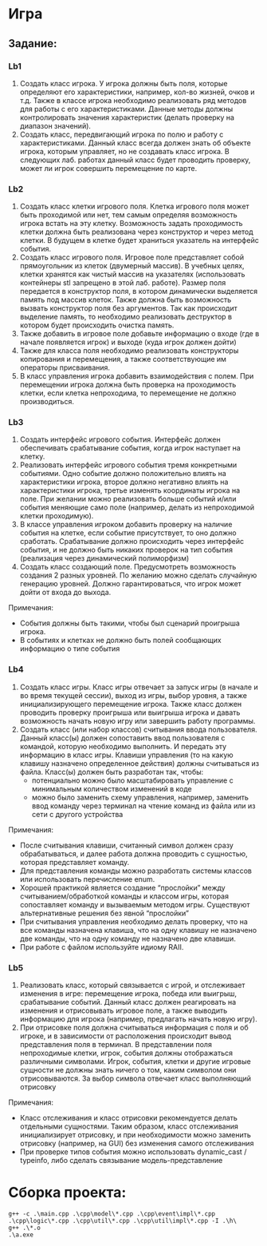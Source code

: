 # Игра
## Задание:
### Lb1
1. Создать класс игрока. У игрока должны быть поля, которые определяют его характеристики, например, кол-во жизней, очков и т.д. Также в классе игрока необходимо реализовать ряд методов для работы с его характеристиками. Данные методы должны контролировать значения характеристик (делать проверку на диапазон значений).
2. Создать класс, передвигающий игрока по полю и работу с характеристиками. Данный класс всегда должен знать об объекте игрока, которым управляет, но не создавать класс игрока. В следующих лаб. работах данный класс будет проводить проверку, может ли игрок совершить перемещение по карте.  

### Lb2
1. Создать класс клетки игрового поля. Клетка игрового поля может быть проходимой или нет, тем самым определяя возможность игрока встать на эту клетку. Возможность задать проходимость клетки должна быть реализована через конструктор и через метод клетки. В будущем в клетке будет храниться указатель на интерфейс события.
2. Создать класс игрового поля. Игровое поле представляет собой прямоугольник из клеток (двумерный массив). В учебных целях, клетки хранятся как чистый массив на указателях (использовать контейнеры stl запрещено в этой лаб. работе). Размер поля передается в конструктор поля, в котором динамически выделяется память под массив клеток. Также должна быть возможность вызвать конструктор поля без аргументов. Так как происходит выделение память, то необходимо реализовать деструктор в котором будет происходить очистка память.
3. Также добавить в игровое поле добавьте информацию о входе (где в начале появляется игрок) и выходе (куда игрок должен дойти)
4. Также для класса поля необходимо реализовать конструкторы копирования и перемещения, а также соответствующие им операторы присваивания.
5. В класс управления игрока добавить взаимодействия с полем. При перемещении игрока должна быть проверка на проходимость клетки, если клетка непроходима, то перемещение не должно производиться.  

### Lb3
1. Создать интерфейс игрового события. Интерфейс должен обеспечивать срабатывание события, когда игрок наступает на клетку.
2. Реализовать интерфейс игрового события тремя конкретными событиями. Одно событие должно положительно влиять на характеристики игрока, второе должно негативно влиять на характеристики игрока, третье изменять координаты игрока на поле. При желании можно реализовать больше событий и/или события меняющие само поле (например, делать из непроходимой клетки проходимую).
3. В классе управления игроком добавить проверку на наличие события на клетке, если событие присутствует, то оно должно сработать. Срабатывание должно происходить через интерфейс события, и не должно быть никаких проверок на тип события (реализация через динамический полиморфизм)
4. Создать класс создающий поле. Предусмотреть возможность создания 2 разных уровней. По желанию можно сделать случайную генерацию уровней. Должно гарантироваться, что игрок может дойти от входа до выхода.  

Примечания:  
- События должны быть такими, чтобы был сценарий проигрыша игрока.
- В событиях и клетках не должно быть полей сообщающих информацию о типе события  

### Lb4
1. Создать класс игры. Класс игры отвечает за запуск игры (в начале и во время текущей сессии), выход из игры, выбор уровня, а также инициализирующего перемещение игрока. Также класс должен проводить проверку проигрыша или выигрыша игрока и давать возможность начать новую игру или завершить работу программы.
2. Создать класс (или набор классов) считывания ввода пользователя. Данный класс(ы) должен сопоставить ввод пользователя с командой, которую необходимо выполнить. И передать эту информацию в класс игры. Клавиши управления (то на какую клавишу назначено определенное действия) должны считываться из файла. Класс(ы) должен быть разработан так, чтобы:
    - потенциально можно было масштабировать управление с минимальным количеством изменений в коде
    - можно было заменить схему управления, например, заменить ввод команду через терминал на чтение команд из файла или из сети с другого устройства  

Примечания:  
- После считывания клавиши, считанный символ должен сразу обрабатываться, и далее работа должна проводить с сущностью, которая представляет команду.
- Для представления команды можно разработать системы классов или использовать перечисление enum.
- Хорошей практикой является создание “прослойки” между считыванием/обработкой команды и классом игры, которая сопоставляет команду и вызываемым методом игры. Существуют альтернативные решения без явной “прослойки”
- При считывания управления необходимо делать проверку, что на все команды назначена клавиша, что на одну клавишу не назначено две команды, что на одну команду не назначено две клавиши.
- При работе с файлом используйте идиому RAII.  

### Lb5
1. Реализовать класс, который связывается с игрой, и отслеживает изменения в игре: перемещение игрока, победа или выигрыш, срабатывание событий. Данный класс должен реагировать на изменения и отрисовывать игровое поле, а также выводить информацию для игрока (например, предлагать начать новую игру).
2. При отрисовке поля должна считываться информация с поля и об игроке, и в зависимости от расположения происходит вывод представления поля в терминал. В представлении поля непроходимые клетки, игрок, события должны отображаться различными символами. Игрок, события, клетки и другие игровые сущности не должны знать ничего о том, каким символом они отрисовываются. За выбор символа отвечает класс выполняющий отрисовку  

Примечания:  
- Класс отслеживания и класс отрисовки рекомендуется делать отдельными сущностями. Таким образом, класс отслеживания инициализирует отрисовку, и при необходимости можно заменить отрисовку (например, на GUI) без изменения самого отслеживания
- При проверке типов события можно использовать dynamic_cast / typeinfo, либо сделать связывание модель-представление  


# Сборка проекта:
```
g++ -c .\main.cpp .\cpp\model\*.cpp .\cpp\event\impl\*.cpp .\cpp\logic\*.cpp .\cpp\util\*.cpp .\cpp\util\impl\*.cpp -I .\h\
g++ .\*.o
.\a.exe
```
